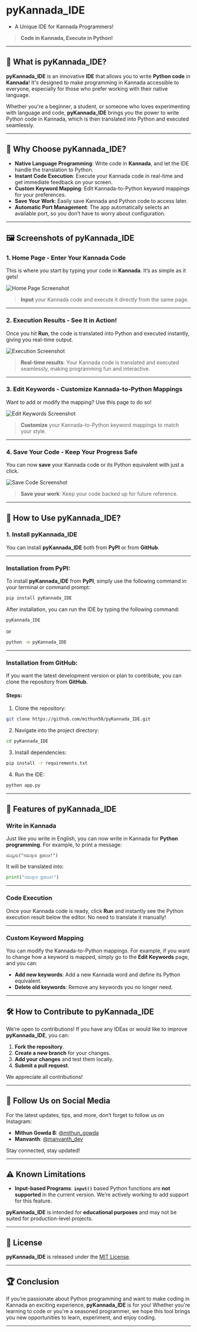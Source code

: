 
# **pyKannada_IDE** 
- A Unique IDE for Kannada Programmers!  
> **Code in Kannada, Execute in Python!**  

---

## 🎉 **What is pyKannada_IDE?**

**pyKannada_IDE** is an innovative **IDE** that allows you to write **Python code** in **Kannada**! It's designed to make programming in Kannada accessible to everyone, especially for those who prefer working with their native language.

Whether you're a beginner, a student, or someone who loves experimenting with language and code, **pyKannada_IDE** brings you the power to write Python code in Kannada, which is then translated into Python and executed seamlessly.

---

## 🌟 **Why Choose pyKannada_IDE?**

- **Native Language Programming**: Write code in **Kannada**, and let the IDE handle the translation to Python.
- **Instant Code Execution**: Execute your Kannada code in real-time and get immediate feedback on your screen.
- **Custom Keyword Mapping**: Edit Kannada-to-Python keyword mappings for your preferences.
- **Save Your Work**: Easily save Kannada and Python code to access later.
- **Automatic Port Management**: The app automatically selects an available port, so you don’t have to worry about configuration.

---

## 🖼️ **Screenshots of pyKannada_IDE**

### **1. Home Page - Enter Your Kannada Code**  
This is where you start by typing your code in **Kannada**. It’s as simple as it gets!

![Home Page Screenshot](screenshots/home.png)  
> **Input** your Kannada code and execute it directly from the same page.

---

### **2. Execution Results - See It in Action!**  
Once you hit **Run**, the code is translated into Python and executed instantly, giving you real-time output.

![Execution Screenshot](screenshots/execute.png)  
> **Real-time results**: Your Kannada code is translated and executed seamlessly, making programming fun and interactive.

---

### **3. Edit Keywords - Customize Kannada-to-Python Mappings**  
Want to add or modify the mapping? Use this page to do so!

![Edit Keywords Screenshot](screenshots/editkeys.png)  
> **Customize** your Kannada-to-Python keyword mappings to match your style.

---

### **4. Save Your Code - Keep Your Progress Safe**  
You can now **save** your Kannada code or its Python equivalent with just a click.

![Save Code Screenshot](screenshots/save.png)  
> **Save your work**: Keep your code backed up for future reference.

---

## 🔧 **How to Use pyKannada_IDE?**

### **1. Install pyKannada_IDE**

You can install **pyKannada_IDE** both from **PyPI** or from **GitHub**.

---

### **Installation from PyPI**:

To install **pyKannada_IDE** from **PyPI**, simply use the following command in your terminal or command prompt:

```bash
pip install pyKannada_IDE
```

After installation, you can run the IDE by typing the following command:

```bash
pyKannada_IDE
```
or

```bash
python -m pyKannada_IDE
```

---

### **Installation from GitHub**:

If you want the latest development version or plan to contribute, you can clone the repository from **GitHub**.

#### Steps:

1. Clone the repository:

```bash
git clone https://github.com/mithun50/pyKannada_IDE.git
```

2. Navigate into the project directory:

```bash
cd pyKannada_IDE
```

3. Install dependencies:

```bash
pip install -r requirements.txt
```

4. Run the IDE:

```bash
python app.py
```

---

## 🌱 **Features of pyKannada_IDE**

### **Write in Kannada**

Just like you write in English, you can now write in Kannada for **Python programming**. For example, to print a message:

```kannada
ಮುದ್ರಿಸು("ನಮಸ್ಕಾರ ಪ್ರಪಂಚ!")
```

It will be translated into:

```python
print("ನಮಸ್ಕಾರ ಪ್ರಪಂಚ!")
```

---

### **Code Execution**

Once your Kannada code is ready, click **Run** and instantly see the Python execution result below the editor. No need to translate it manually!

---

### **Custom Keyword Mapping**

You can modify the Kannada-to-Python mappings. For example, if you want to change how a keyword is mapped, simply go to the **Edit Keywords** page, and you can:

- **Add new keywords**: Add a new Kannada word and define its Python equivalent.
- **Delete old keywords**: Remove any keywords you no longer need.

---

## 🛠️ **How to Contribute to pyKannada_IDE**

We’re open to contributions! If you have any IDEas or would like to improve **pyKannada_IDE**, you can:

1. **Fork the repository**.
2. **Create a new branch** for your changes.
3. **Add your changes** and test them locally.
4. **Submit a pull request**.

We appreciate all contributions!

---

## 📲 **Follow Us on Social Media**

For the latest updates, tips, and more, don’t forget to follow us on Instagram:

- **Mithun Gowda B**: [@mithun_gowda](https://instagram.com/mithun_gowda)
- **Manvanth**: [@manvanth_dev](https://instagram.com/manvanth_dev)

Stay connected, stay updated!

---

## ⚠️ **Known Limitations**

- **Input-based Programs**: **`input()`** based Python functions are **not supported** in the current version. We’re actively working to add support for this feature.
  
**pyKannada_IDE** is intended for **educational purposes** and may not be suited for production-level projects.

---

## 🔑 **License**

**pyKannada_IDE** is released under the [MIT License](LICENSE).  

---

## 🏆 **Conclusion**

If you’re passionate about Python programming and want to make coding in Kannada an exciting experience, **pyKannada_IDE** is for you! Whether you're learning to code or you're a seasoned programmer, we hope this tool brings you new opportunities to learn, experiment, and enjoy coding.

---

